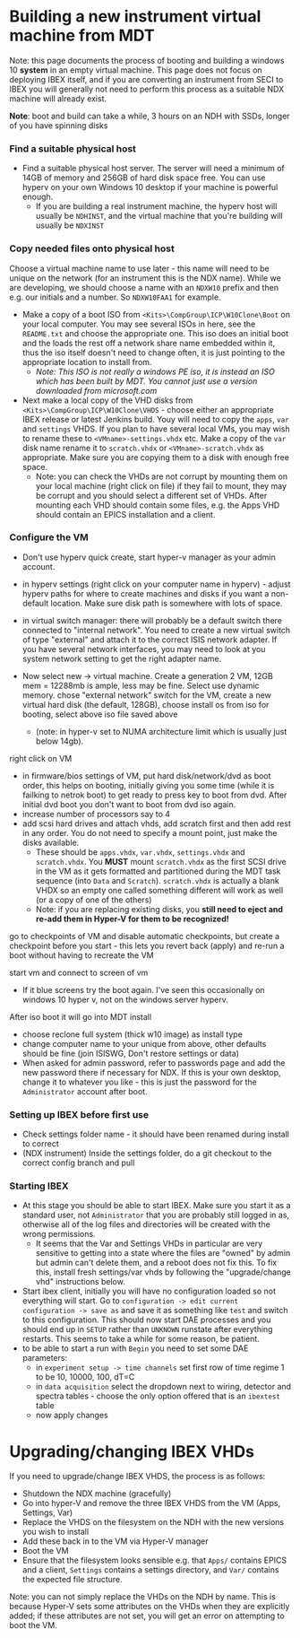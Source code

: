 # Building a new instrument virtual machine from MDT

Note: this page documents the process of booting and building a windows 10 **system** in an empty virtual machine. This page does not focus on deploying IBEX itself, and if you are converting an instrument from SECI to IBEX you will generally not need to perform this process as a suitable NDX machine will already exist.

**Note**: boot and build can take a while, 3 hours on an NDH with SSDs, longer of you have spinning disks 

### Find a suitable physical host

- Find a suitable physical host server. The server will need a minimum of 14GB of memory and 256GB of hard disk space free. You can use hyperv on your own Windows 10 desktop if your machine is powerful enough.
  * If you are building a real instrument machine, the hyperv host will usually be `NDHINST`, and the virtual machine <VMname> that you're building will usually be `NDXINST`

### Copy needed files onto physical host

Choose a virtual machine name <VMname> to use later - this name will need to be unique on the network (for an instrument this is the NDX name). While we are developing, we should choose a name with an `NDXW10` prefix and then e.g. our initials and a number. So `NDXW10FAA1` for example. 

- Make a copy of a boot ISO from `<Kits>\CompGroup\ICP\W10Clone\Boot` on your local computer. You may see several ISOs in here, see the `README.txt` and choose the appropriate one. This iso does an initial boot and the loads the rest off a network share name embedded within it, thus the iso itself doesn't need to change often, it is just pointing to the appropriate location to install from.   
  * *Note: This ISO is not really a windows PE iso, it is instead an ISO which has been built by MDT. You cannot just use a version downloaded from microsoft.com*
- Next make a local copy of the VHD disks from `<Kits>\CompGroup\ICP\W10Clone\VHDS` - choose either an appropriate IBEX release or latest Jenkins build. Youy will need to copy the `apps`, `var` and `settings` VHDS. If you plan to have several local VMs, you may wish to rename these to `<VMname>-settings.vhdx` etc. Make a copy of the `var` disk name rename it to `scratch.vhdx` or `<VMname>-scratch.vhdx` as appropriate. Make sure you are copying them to a disk with enough free space. 
  * Note: you can check the VHDs are not corrupt by mounting them on your local machine (right click on file) if they fail to mount, they may be corrupt and you should select a different set of VHDs. After mounting each VHD should contain some files, e.g. the Apps VHD should contain an EPICS installation and a client.

### Configure the VM <VMname>

- Don't use hyperv quick create, start hyper-v manager as your admin account.
- in hyperv settings (right click on your computer name in hyperv) - adjust hyperv paths for where to create machines and disks if you want a non-default location. Make sure disk path is somewhere with lots of space.
- in virtual switch manager: there will probably be a default switch there connected to "internal network". You need to create a new virtual switch of type "external" and attach it to the correct ISIS network adapter. If you have several network interfaces, you may need to look at you system network setting to get the right adapter name.

- Now select new -> virtual machine. Create a generation 2 VM, 12GB mem = 12288mb is ample, less may be fine. Select use dynamic memory. 
chose "external network" switch for the VM, create a new virtual hard disk (the default, 128GB), choose install os from iso for booting, select above iso file saved above
  - (note: in hyper-v set to NUMA architecture limit which is usually just below 14gb).

right click on VM
- in firmware/bios settings of VM, put hard disk/network/dvd as boot order, this helps on booting, initially giving you some time (while it is failking to netrok boot) to get ready to press key to boot from dvd. After initial dvd boot you don't want to boot from dvd iso again. 
- increase number of processors say to 4
- add scsi hard drives and attach vhds, add scratch first and then add rest in any order. You do not need to specify a mount point, just make the disks available.
  - These should be `apps.vhdx`, `var.vhdx`, `settings.vhdx` and `scratch.vhdx`. You **MUST** mount `scratch.vhdx` as the first SCSI drive in the VM as it gets formatted and partitioned during the MDT task sequence (into `Data` and `Scratch`). `scratch.vhdx` is actually a blank VHDX so an empty one called something different will work as well (or a copy of one of the others)
  * Note: if you are replacing existing disks, you **still need to eject and re-add them in Hyper-V for them to be recognized!**

go to checkpoints of VM and disable automatic checkpoints, but create a checkpoint before you start - this lets you revert back (apply) and re-run a boot without having to recreate the VM

start vm and connect to screen of vm
 - If it blue screens try the boot again. I've seen this occasionally on windows 10 hyper v, not on the windows server hyperv. 

After iso boot it will go into MDT install
- choose reclone full system (thick w10 image) as install type
- change computer name to your unique <VMname> from above, other defaults should be fine (join ISISWG, Don't restore settings or data)
- When asked for admin password, refer to passwords page and add the new password there if necessary for NDX. If this is your own desktop, change it to whatever you like - this is just the password for the `Administrator` account after boot. 

### Setting up IBEX before first use

- Check settings folder name - it should have been renamed during install to correct <VMname>
- (NDX instrument) Inside the settings folder, do a git checkout to the correct config branch and pull

### Starting IBEX

- At this stage you should be able to start IBEX. Make sure you start it as a standard user, not `Administrator` that you are probably still logged in as, otherwise all of the log files and directories will be created with the wrong permissions.
  * It seems that the Var and Settings VHDs in particular are very sensitive to getting into a state where the files are "owned" by admin but admin can't delete them, and a reboot does not fix this. To fix this, install fresh settings/var vhds by following the "upgrade/change vhd" instructions below.
- Start ibex client, initially you will have no configuration loaded so not everything will start. Go to `configuration -> edit current configuration -> save as` and save it as something like `test` and switch to this configuration. This should now start DAE processes and you should end up in `SETUP` rather than `UNKNOWN` runstate after everything restarts. This seems to take a while for some reason, be patient.
- to be able to start a run with `Begin` you need to set some DAE parameters:
  * in `experiment setup -> time channels` set first row of time regime 1 to be   10, 10000, 100, dT=C
  * in `data acquisition` select the dropdown next to wiring, detector and spectra tables - choose the only option offered that is an `ibextest` table
  * now apply changes
 

# Upgrading/changing IBEX VHDs

If you need to upgrade/change IBEX VHDS, the process is as follows:
- Shutdown the NDX machine (gracefully)
- Go into hyper-V and remove the three IBEX VHDS from the VM (Apps, Settings, Var)
- Replace the VHDS on the filesystem on the NDH with the new versions you wish to install
- Add these back in to the VM via Hyper-V manager
- Boot the VM
- Ensure that the filesystem looks sensible e.g. that `Apps/` contains EPICS and a client, `Settings` contains a settings directory, and `Var/` contains the expected file structure.

Note: you can not simply replace the VHDs on the NDH by name. This is because Hyper-V sets some attributes on the VHDs when they are explicitly added; if these attributes are not set, you will get an error on attempting to boot the VM.